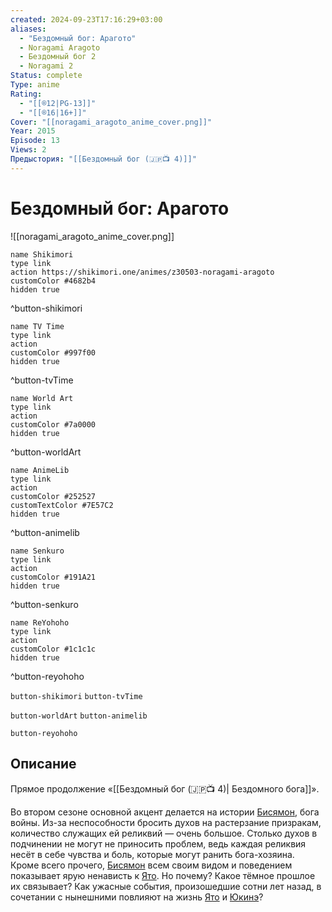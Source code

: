 ```yaml
---
created: 2024-09-23T17:16:29+03:00
aliases:
  - "Бездомный бог: Арагото"
  - Noragami Aragoto
  - Бездомный бог 2
  - Noragami 2
Status: complete
Type: anime
Rating:
  - "[[®️12|PG-13]]"
  - "[[®️16|16+]]"
Cover: "[[noragami_aragoto_anime_cover.png]]"
Year: 2015
Episode: 13
Views: 2
Предыстория: "[[Бездомный бог (🇯🇵📺 4)]]"
---
```


# Бездомный бог: Арагото

![[noragami_aragoto_anime_cover.png]]

```button
name Shikimori
type link
action https://shikimori.one/animes/z30503-noragami-aragoto
customColor #4682b4
hidden true
```
^button-shikimori

```button
name TV Time
type link
action 
customColor #997f00
hidden true
```
^button-tvTime

```button
name World Art
type link
action 
customColor #7a0000
hidden true
```
^button-worldArt

```button
name AnimeLib
type link
action 
customColor #252527
customTextColor #7E57C2
hidden true
```
^button-animelib

```button
name Senkuro
type link
action 
customColor #191A21
hidden true
```
^button-senkuro

```button
name ReYohoho
type link
action 
customColor #1c1c1c
hidden true
```
^button-reyohoho



`button-shikimori` `button-tvTime`

`button-worldArt` `button-animelib`

`button-reyohoho`

## Описание

Прямое продолжение «[[Бездомный бог (🇯🇵📺 4)| Бездомного бога]]».

Во втором сезоне основной акцент делается на истории [Бисямон](https://shikimori.one/characters/93711-bishamon), бога войны. Из-за неспособности бросить духов на растерзание призракам, количество служащих ей реликвий — очень большое. Столько духов в подчинении не могут не приносить проблем, ведь каждая реликвия несёт в себе чувства и боль, которые могут ранить бога-хозяина. Кроме всего прочего, [Бисямон](https://shikimori.one/characters/93711-bishamon) всем своим видом и поведением показывает ярую ненависть к [Ято](https://shikimori.one/characters/84677-yato). Но почему? Какое тёмное прошлое их связывает? Как ужасные события, произошедшие сотни лет назад, в сочетании с нынешними повлияют на жизнь [Ято](https://shikimori.one/characters/84677-yato) и [Юкинэ](https://shikimori.one/characters/84681-yukine)?
